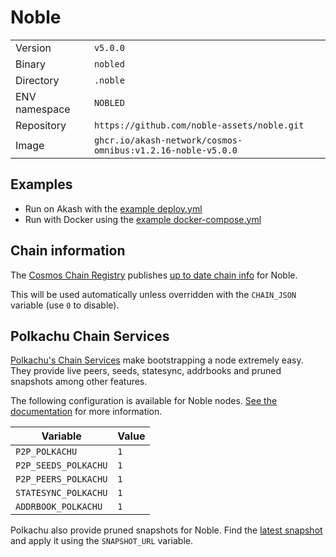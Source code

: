 # Noble

| | |
|---|---|
|Version|`v5.0.0`|
|Binary|`nobled`|
|Directory|`.noble`|
|ENV namespace|`NOBLED`|
|Repository|`https://github.com/noble-assets/noble.git`|
|Image|`ghcr.io/akash-network/cosmos-omnibus:v1.2.16-noble-v5.0.0`|

## Examples

- Run on Akash with the [example deploy.yml](./deploy.yml)
- Run with Docker using the [example docker-compose.yml](./docker-compose.yml)

## Chain information

The [Cosmos Chain Registry](https://github.com/cosmos/chain-registry) publishes [up to date chain info](https://raw.githubusercontent.com/cosmos/chain-registry/master/noble/chain.json) for Noble.

This will be used automatically unless overridden with the `CHAIN_JSON` variable (use `0` to disable).

## Polkachu Chain Services

[Polkachu's Chain Services](https://www.polkachu.com/networks/noble) make bootstrapping a node extremely easy. They provide live peers, seeds, statesync, addrbooks and pruned snapshots among other features.

The following configuration is available for Noble nodes. [See the documentation](../README.md#polkachu-services) for more information.

|Variable|Value|
|---|---|
|`P2P_POLKACHU`|`1`|
|`P2P_SEEDS_POLKACHU`|`1`|
|`P2P_PEERS_POLKACHU`|`1`|
|`STATESYNC_POLKACHU`|`1`|
|`ADDRBOOK_POLKACHU`|`1`|

Polkachu also provide pruned snapshots for Noble. Find the [latest snapshot](https://polkachu.com/tendermint_snapshots/noble) and apply it using the `SNAPSHOT_URL` variable.
